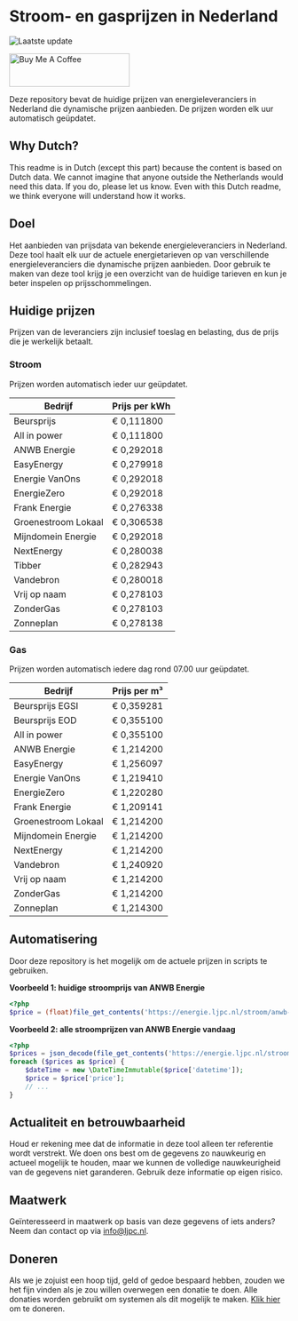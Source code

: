 # Stroom- en gasprijzen in Nederland

![Laatste update](https://img.shields.io/badge/laatste%20update-2025--05--27%2021%3A00%20CET-brightgreen)

<a href="https://www.buymeacoffee.com/Lars-" target="_blank"><img src="https://cdn.buymeacoffee.com/buttons/v2/default-orange.png" alt="Buy Me A Coffee" height="60" style="height: 60px !important;width: 217px !important;" ></a>

Deze repository bevat de huidige prijzen van energieleveranciers in Nederland die dynamische prijzen aanbieden. De prijzen worden elk uur automatisch geüpdatet.

## Why Dutch?

This readme is in Dutch (except this part) because the content is based on Dutch data. We cannot imagine that anyone outside the Netherlands would need this data. If you do, please let us know. Even with this Dutch readme, we think
everyone will understand how it works.

## Doel

Het aanbieden van prijsdata van bekende energieleveranciers in Nederland. Deze tool haalt elk uur de actuele energietarieven op van verschillende energieleveranciers die dynamische prijzen aanbieden. Door gebruik te maken van deze tool
krijg je een overzicht van de huidige tarieven en kun je beter inspelen op prijsschommelingen.

## Huidige prijzen

Prijzen van de leveranciers zijn inclusief toeslag en belasting, dus de prijs die je werkelijk betaalt.

### Stroom

Prijzen worden automatisch ieder uur geüpdatet.

 Bedrijf | Prijs per kWh 
---------|---------------
Beursprijs | € 0,111800
All in power | € 0,111800
ANWB Energie | € 0,292018
EasyEnergy | € 0,279918
Energie VanOns | € 0,292018
EnergieZero | € 0,292018
Frank Energie | € 0,276338
Groenestroom Lokaal | € 0,306538
Mijndomein Energie | € 0,292018
NextEnergy | € 0,280038
Tibber | € 0,282943
Vandebron | € 0,280018
Vrij op naam | € 0,278103
ZonderGas | € 0,278103
Zonneplan | € 0,278138


### Gas

Prijzen worden automatisch iedere dag rond 07.00 uur geüpdatet.

 Bedrijf | Prijs per m³ 
---------|--------------
Beursprijs EGSI | € 0,359281
Beursprijs EOD | € 0,355100
All in power | € 0,355100
ANWB Energie | € 1,214200
EasyEnergy | € 1,256097
Energie VanOns | € 1,219410
EnergieZero | € 1,220280
Frank Energie | € 1,209141
Groenestroom Lokaal | € 1,214200
Mijndomein Energie | € 1,214200
NextEnergy | € 1,214200
Vandebron | € 1,240920
Vrij op naam | € 1,214200
ZonderGas | € 1,214200
Zonneplan | € 1,214300


## Automatisering

Door deze repository is het mogelijk om de actuele prijzen in scripts te gebruiken.

**Voorbeeld 1: huidige stroomprijs van ANWB Energie**

```php
<?php
$price = (float)file_get_contents('https://energie.ljpc.nl/stroom/anwb-energie-nu.txt');

```

**Voorbeeld 2: alle stroomprijzen van ANWB Energie vandaag**

```php
<?php
$prices = json_decode(file_get_contents('https://energie.ljpc.nl/stroom/all-in-power-vandaag.json'),true);
foreach ($prices as $price) {
    $dateTime = new \DateTimeImmutable($price['datetime']);
    $price = $price['price'];
    // ...
}
```

## Actualiteit en betrouwbaarheid

Houd er rekening mee dat de informatie in deze tool alleen ter referentie wordt verstrekt. We doen ons best om de gegevens zo nauwkeurig en actueel mogelijk te houden, maar we kunnen de volledige nauwkeurigheid van de gegevens niet
garanderen. Gebruik deze informatie op eigen risico.

## Maatwerk

Geïnteresseerd in maatwerk op basis van deze gegevens of iets anders? Neem dan contact op
via [info@ljpc.nl](mailto:info@ljpc.nl?subject=Energie%20prijzen).

## Doneren

Als we je zojuist een hoop tijd, geld of gedoe bespaard hebben, zouden we het fijn vinden als je zou willen overwegen een
donatie te doen. Alle donaties worden gebruikt om systemen als dit mogelijk te
maken. [Klik hier](https://www.buymeacoffee.com/Lars-) om te doneren.
